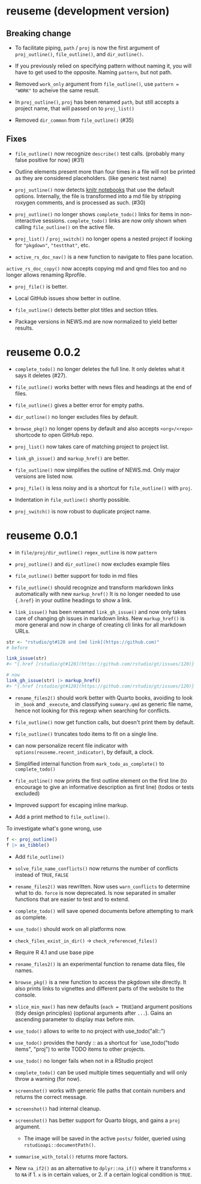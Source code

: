 # reuseme (development version)

## Breaking change

* To facilitate piping, `path` / `proj` is now the first argument of `proj_outline()`, `file_outline()`, and `dir_outline()`.

* If you previously relied on specifying pattern without naming it, you will have 
 to get used to the opposite. Naming `pattern`, but not path.

* Removed `work_only` argument from `file_outline()`, use `pattern = "WORK"` to 
  acheive the same result.
  
* In `proj_outline()`, `proj` has been renamed `path`, but still accepts a project name,
that will passed on to `proj_list()`

* Removed `dir_common` from `file_outline()` (#35)

## Fixes

* `file_outline()` now recognize `describe()` test calls. 
  (probably many false positive for now) (#31)
  
* Outline elements present more than four times in a file will not be printed as they are considered placeholders. (like generic test name)

* `proj_outline()` now detects [knitr notebooks](https://rmarkdown.rstudio.com/articles_report_from_r_script.html) that use the default options. Internally, the file is transformed into a md file by stripping roxygen comments, and is processed as such. (#30)

* `proj_outline()` no longer shows `complete_todo()` links for items in non-interactive sessions. `complete_todo()` links are now only shown when calling `file_outline()` on the active file.

* `proj_list()` / `proj_switch()` no longer opens a nested project if looking for `"pkgdown"`, `"testthat"`, etc.

* `active_rs_doc_nav()` is a new function to navigate to files pane location.

`active_rs_doc_copy()` now accepts copying md and qmd files too and no longer allows renaming Rprofile.

* `proj_file()` is better.

* Local GitHub issues show better in outline.

* `file_outline()` detects better plot titles and section titles.

* Package versions in NEWS.md are now normalized to yield better results.

# reuseme 0.0.2

* `complete_todo()` no longer deletes the full line. It only deletes what it says it deletes (#27).

* `file_outline()` works better with news files and headings at the end of files.

* `file_outline()` gives a better error for empty paths.

* `dir_outline()` no longer excludes files by default.

* `browse_pkg()` no longer opens by default and also accepts `<org>/<repo>` shortcode to open GitHub repo.

* `proj_list()` now takes care of matching project to project list.

* `link_gh_issue()` and `markup_href()` are better.

* `file_outline()` now simplifies the outline of NEWS.md. Only major versions are listed now.

* `proj_file()` is less noisy and is a shortcut for `file_outline()` with `proj`.

* Indentation in `file_outline()` shortly possible.

* `proj_switch()` is now robust to duplicate project name.

# reuseme 0.0.1

* in `file/proj/dir_outline()` `regex_outline` is now `pattern`

* `proj_outline()` and `dir_outline()` now excludes example files

* `file_outline()` better support for todo in md files

* `file_outline()` should recognize and transform markdown links automatically with new `markup_href()` It is no longer needed to use `{.href}` in your outline headings to show a link.

* `link_issue()` has been renamed `link_gh_issue()` and now only takes care of changing gh issues in markdown links.
New `markup_href()` is more general and now in charge of creating cli links for all markdown URLs.

```r
str <- "rstudio/gt#120 and [md link](https://github.com)"
# before

link_issue(str)
#> "{.href [rstudio/gt#120](https://github.com/rstudio/gt/issues/120)} and [md link](https://github.com)"

# now
link_gh_issue(str) |> markup_href()
#> "{.href [rstudio/gt#120](https://github.com/rstudio/gt/issues/120)} and {.href [md link](https://github.com)}"
```

* `rename_files2()` should work better with Quarto books, avoiding to look in `_book` and `_execute`, and classifying `summary.qmd` as generic file name, hence not looking for this regexp when searching for conflicts.

* `file_outline()` now get function calls, but doesn't print them by default.

* `file_outline()` truncates todo items to fit on a single line.

* can now personalize recent file indicator with `options(reuseme.recent_indicator)`, by default, a clock.

* Simplified internal function from `mark_todo_as_complete()` to `complete_todo()`

* `file_outline()` now prints the first outline element on the first line (to encourage to give an informative description as first line) (todos or tests excluded)

* Improved support for escaping inline markup.

* Add a print method to `file_outline()`.

To investigate what's gone wrong, use 

```r
f <- proj_outline()
f |> as_tibble()
```

* Add `file_outline()`

* `solve_file_name_conflicts()` now returns the number of conflicts instead of `TRUE`, `FALSE`

* `rename_files2()` was rewritten. Now uses `warn_conflicts` to determine what to do. `force` is now deprecated. Is now separated in smaller functions that are easier to test and to extend.

* `complete_todo()` will save opened documents before attempting to mark as complete.

* `use_todo()` should work on all platforms now.

* `check_files_exist_in_dir()` -> `check_referenced_files()`

* Require R 4.1 and use base pipe

* `rename_files2()` is an experimental function to rename data files, file names.

* `browse_pkg()` is a new function to access the pkgdown site directly. It also prints
  links to vignettes and different parts of the website to the console.

* `slice_min_max()` has new defaults (`each = TRUE`)and argument positions (tidy design principles) (optional arguments after `...`). Gains an ascending parameter to display max before min.

* `use_todo()` allows to write to no project with use_todo("all::")

* `use_todo()` provides the handy <proj>::<todo items> as a shortcut for `use_todo("todo items", "proj") to write TODO items to other projects.

* `use_todo()` no longer fails when not in a RStudio project

* `complete_todo()` can be used multiple times sequentially and will only throw a warning (for now).

* `screenshot()` works with generic file paths that contain numbers and returns the correct message.

* `screenshot()` had internal cleanup.

* `screenshot()` has better support for Quarto blogs, and gains a `proj` argument.

  - The image will be saved in the active `posts/` folder, queried using `rstudioapi::documentPath()`.

* `summarise_with_total()` returns more factors.

* New `na_if2()` as an alternative to `dplyr::na_if()` where it transforms `x` to `NA` if 1. `x` is in certain values, or 2. if a certain logical condition is `TRUE`.
